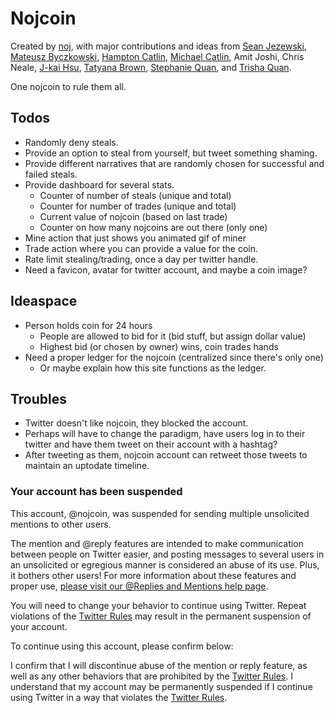 Nojcoin
=======

Created by [noj](http://www.noj.cc), with major contributions and
ideas from [Sean Jezewski](https://twitter.com/sjezewski), [Mateusz
Byczkowski](https://twitter.com/matahwoosh), [Hampton
Catlin](http://www.hamptoncatlin.com/), [Michael
Catlin](http://www.mjlcatlin.com/), Amit Joshi, Chris Neale, [J-kai Hsu](https://twitter.com/jkaih), [Tatyana Brown](http://www.tatyanabrown.com/),
[Stephanie Quan](https://twitter.com/skinnybones), and [Trisha
Quan](https://twitter.com/Trisha).

One nojcoin to rule them all.

## Todos
* Randomly deny steals.
* Provide an option to steal from yourself, but tweet something shaming.
* Provide different narratives that are randomly chosen for successful and failed steals.
* Provide dashboard for several stats.
	* Counter of number of steals (unique and total)
	* Counter for number of trades (unique and total)
	* Current value of nojcoin (based on last trade)
	* Counter on how many nojcoins are out there (only one)
* Mine action that just shows you animated gif of miner
* Trade action where you can provide a value for the coin.
* Rate limit stealing/trading, once a day per twitter handle.
* Need a favicon, avatar for twitter account, and maybe a coin image?

## Ideaspace
* Person holds coin for 24 hours
	* People are allowed to bid for it (bid stuff, but assign dollar value)
	* Highest bid (or chosen by owner) wins, coin trades hands
* Need a proper ledger for the nojcoin (centralized since there's only one)
	* Or maybe explain how this site functions as the ledger.

## Troubles
* Twitter doesn't like nojcoin, they blocked the account.
* Perhaps will have to change the paradigm, have users log in to their twitter and have them tweet on their account with a hashtag?
* After tweeting as them, nojcoin account can retweet those tweets to maintain an uptodate timeline.

### Your account has been suspended
This account, @nojcoin, was suspended for sending multiple unsolicited mentions to other users.

The mention and @reply features are intended to make communication between people on Twitter easier, and posting messages to several users in an unsolicited or egregious manner is considered an abuse of its use. Plus, it bothers other users! For more information about these features and proper use, [please visit our @Replies and Mentions help page](https://support.twitter.com/articles/14023).

You will need to change your behavior to continue using Twitter. Repeat violations of the [Twitter Rules](https://twitter.com/rules) may result in the permanent suspension of your account.

To continue using this account, please confirm below:

I confirm that I will discontinue abuse of the mention or reply feature, as well as any other behaviors that are prohibited by the [Twitter Rules](https://twitter.com/rules).
I understand that my account may be permanently suspended if I continue using Twitter in a way that violates the [Twitter Rules](https://twitter.com/rules).


